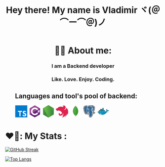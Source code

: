 

<header align="center">
    <h1>Hey there! My name is Vladimir ヾ(＠⌒ー⌒＠)ノ</h1>
</header>



<div align="center">
    <h1>🧑‍💻 About me:</h1>
    <h3>I am a Backend developer</h3>
    <h3>Like. Love. Enjoy. Coding.</h3>
</div>

<div style="margin: 2rem">
    <h2>Languages and tool's pool of backend:</h2>
<img src="https://raw.githubusercontent.com/devicons/devicon/1119b9f84c0290e0f0b38982099a2bd027a48bf1/icons/typescript/typescript-original.svg" width="40">
<img src="https://raw.githubusercontent.com/devicons/devicon/1119b9f84c0290e0f0b38982099a2bd027a48bf1/icons/csharp/csharp-original.svg" width="40">
<img src="https://raw.githubusercontent.com/devicons/devicon/1119b9f84c0290e0f0b38982099a2bd027a48bf1/icons/nodejs/nodejs-original.svg" width="40">
<img src="https://raw.githubusercontent.com/devicons/devicon/1119b9f84c0290e0f0b38982099a2bd027a48bf1/icons/nestjs/nestjs-plain.svg" width="40">
<img src="https://raw.githubusercontent.com/devicons/devicon/1119b9f84c0290e0f0b38982099a2bd027a48bf1/icons/mongodb/mongodb-original.svg" width="40">
<img src="https://raw.githubusercontent.com/devicons/devicon/1119b9f84c0290e0f0b38982099a2bd027a48bf1/icons/postgresql/postgresql-original.svg" width="40">
<img src="https://raw.githubusercontent.com/devicons/devicon/1119b9f84c0290e0f0b38982099a2bd027a48bf1/icons/docker/docker-original.svg" width="40">
</div>

<h1>❤️‍🔥: My Stats :</h1>

[![GitHub Streak](http://github-readme-streak-stats.herokuapp.com?user=perezvonish&theme=holi-theme&hide_border=true&date_format=j%20M%5B%20Y%5D)](https://git.io/streak-stats)


[![Top Langs](https://github-readme-stats.vercel.app/api/top-langs/?username=perezvonish)](https://github.com/anuraghazra/github-readme-stats)
